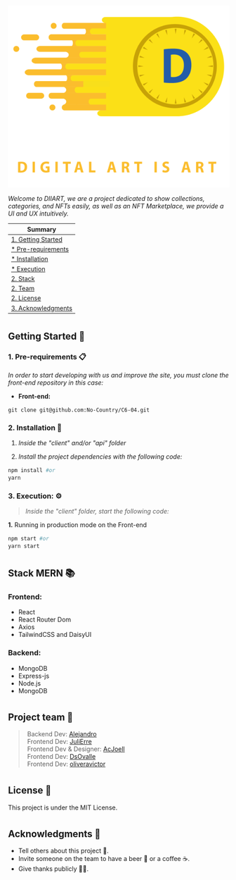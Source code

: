 <div align="center">
  <img src="./client/src/assets/Pictures/LogoGrande.svg" />
</div>

_Welcome to DIIART, we are a project dedicated to show collections, categories, and NFTs easily, as well as an NFT Marketplace, we provide a UI and UX intuitively._

<div align="center">

| **Summary** |
| ------ |
| [1. Getting Started](#intro) |
| [* Pre-requirements](#pre-requirements) |
| [* Installation](#installation) |
| [* Execution](#execution) |
| [2. Stack](#stack) |
| [2. Team](#team) |
| [2. License](#license) |
| [3. Acknowledgments](#acknowledgments) |

</div>

<a name="intro"></a>

#
## **Getting Started** 🚀

<a name="pre-requirements"></a>

### **1. Pre-requirements** 📋

_In order to start developing with us and improve the site, you must clone the front-end repository in this case:_

- **Front-end:**
```
git clone git@github.com:No-Country/C6-04.git
```

<a name="installation"></a>

### **2. Installation** 🔧

1. _Inside the "client" and/or "api" folder_

2. _Install the project dependencies with the following code:_
```sh
npm install #or
yarn
```

<a name="execution"></a>

### **3. Execution:** ⚙️

> _Inside the "client" folder, start the following code:_

**1.** Running in production mode on the Front-end
```sh
npm start #or
yarn start
```

<a name="stack"></a>

#
## **Stack MERN** 📚

### Frontend:
 - React
 - React Router Dom
 - Axios
 - TailwindCSS and DaisyUI

### Backend:
 - MongoDB
 - Express-js
 - Node.js
 - MongoDB

<a name="team"></a>

#
## **Project team** 📄

> <img src="https://avatars.githubusercontent.com/u/88901450?v=4" alt="" style="width:20px; border-radius:20px;" /> Backend Dev:  [Alejandro](https://github.com/Al3x4nDr0s) <br />
> <img src="https://avatars.githubusercontent.com/u/86995775?v=4" alt="" style="width:20px; border-radius:20px;" /> Frontend Dev:  [JuliErre](https://github.com/JuliErre) <br />
> <img src="https://avatars.githubusercontent.com/u/60670525?v=4" alt="" style="width:20px; border-radius:20px;" /> Frontend Dev & Designer:  [AcJoell](https://github.com/AcJoell) <br />
> <img src="https://avatars.githubusercontent.com/u/109761305?v=4" alt="" style="width:20px; border-radius:20px;" /> Frontend Dev:  [DsOvalle](https://github.com/dsovalle) <br />
> <img src="https://avatars.githubusercontent.com/u/70817495?v=4" alt="" style="width:20px; border-radius:20px;" /> Frontend Dev:  [oliveravictor](https://github.com/oliveravictor) <br />

<a name="license"></a>

#
## **License** 📄

This project is under the MIT License.

<a name="acknowledgments"></a>

#
## **Acknowledgments** 🎁

* Tell others about this project 📢.
* Invite someone on the team to have a beer 🍺 or a coffee ☕.
* Give thanks publicly 👨‍💻.
